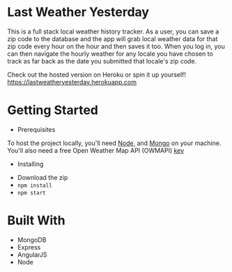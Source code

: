 # Last Weather Yesterday

This is a full stack local weather history tracker. As a user, you can save a zip code to the database and the app will grab local weather data for that zip code every hour on the hour and then saves it too. When you log in, you can then navigate the hourly weather for any locale you have chosen to track as far back as the date you submitted that locale's zip code. 

Check out the hosted version on Heroku or spin it up yourself!
https://lastweatheryesterday.herokuapp.com

# Getting Started 

* Prerequisites

To host the project locally, you'll need
<a href="https://nodejs.org/en/">Node,</a> and <a href="https://www.mongodb.com/download-center?jmp=nav#community">Mongo</a> on your machine. You'll also need a free Open Weather Map API (OWMAPI) <a href="https://openweathermap.org/price">key</a> 

* Installing

- Download the zip
- `npm install` 
- `npm start`

# Built With 
- MongoDB
- Express
- AngularJS
- Node

